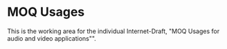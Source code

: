 # MOQ Usages 

This is the working area for the individual Internet-Draft, "MOQ Usages for audio and video applications"".

